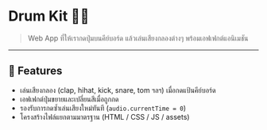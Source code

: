 # Drum Kit 🎵🥁

> Web App ที่ให้เรากดปุ่มบนคีย์บอร์ด แล้วเล่นเสียงกลองต่างๆ พร้อมเอฟเฟกต์แอนิเมชัน

---

## 🎵 Features

- เล่นเสียงกลอง (clap, hihat, kick, snare, tom ฯลฯ) เมื่อกดแป้นคีย์บอร์ด
- เอฟเฟกต์ปุ่มขยายและเปลี่ยนสีเมื่อถูกกด
- รองรับการกดซ้ำเล่นเสียงใหม่ทันที (`audio.currentTime = 0`)
- โครงสร้างไฟล์แยกตามมาตรฐาน (HTML / CSS / JS / assets)
